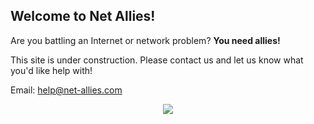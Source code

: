 ## Welcome to Net Allies! 

Are you battling an Internet or network problem?  **You need allies!**

This site is under construction. Please contact us and let us know what you'd like help with!

Email:  <a href = "mailto:help@net-allies.com?subject = Help with my Internet/network problem! = Message">
help@net-allies.com
</a>

<div style="text-align:center"><img src="https://encrypted-tbn0.gstatic.com/images?q=tbn:ANd9GcRScshLC3s4MFo9BxKKGybtW_clpzf1oBLq08QWrfLAIuQSPXj2fg" /></div>
